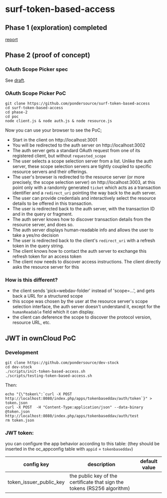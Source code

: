 # surf-token-based-access

## Phase 1 (exploration) completed
[report](https://github.com/pondersource/surf-token-based-access/blob/main/phase-1/phase-1-report.md)


## Phase 2 (proof of concept)
### OAuth Scope Picker spec
See [draft](./phase-2/spec/draft.md).

### OAuth Scope Picker PoC
```
git clone https://github.com/pondersource/surf-token-based-access
cd surf-token-based-access
cd phase-2
cd poc
node client.js & node auth.js & node resource.js
```
Now you can use your browser to see the PoC;
* Start in the client on http://localhost:3001
* You will be redirected to the auth server on http://localhost:3002
* The auth server gets a standard OAuth request from one of its registered client, but without `requested_scope`
* The user selects a scope selection server from a list. Unlike the auth server, these scope selection servers are tightly coupled to specific resource servers and their offerings.
* The user's browser is redirected to the resource server (or more precisely, the scope selection server) on http://localhost:3003, at this point only with a randomly
generated `ticket` which acts as a transaction identifier and a `redirect_uri` pointing the way back to the auth server.
* The user can provide credentials and interactively select the resource details to be offered in this transaction.
* The user is redirected back to the auth server, with the transaction ID and in the query or fragment.
* The auth server knows how to discover transaction details from the resource server, and does so.
* The auth server displays human-readable info and allows the user to take a yes/no decision
* The user is redirected back to the client's `redirect_uri` with a refresh token in the query string.
* The client knows how to contact the auth server to exchange this refresh token for an access token
* The client now needs to discover access instructions. The client directly asks the resource server for this
### How is this different?
* the client sends 'pick=webdav-folder' instead of 'scope=...', and gets back a URL for a structured scope
* this scope was chosen by the user at the resource server's scope selection interface, the auth server doesn't understand it, except for the `humanReadable` field which it can display.
* the client can deference the scope to discover the protocol version, resource URL, etc.

## JWT in ownCloud PoC
### Development
```
git clone https://github.com/pondersource/dev-stock
cd dev-stock
./scripts/init-token-based-access.sh
./scripts/testing-token-based-access.sh
```
Then:
```
echo "{\"token\":`curl -X POST http://localhost:8080/index.php/apps/tokenbaseddav/auth/token`}" > token.json
curl -X POST  -H "Content-Type:application/json" --data-binary @token.json http://localhost:8080/index.php/apps/tokenbaseddav/auth/test
rm token.json
```

### JWT token:
you can configure the app behavior according to this table: (they should be inserted in the oc_appconfig table with `appid` = `tokenbaseddav`)

|config key | description | default value |
|-----------|-------------|---------------|
|token_issuer_public_key| the public key of the certificate that sign the tokens (RS256 algorithm)||

